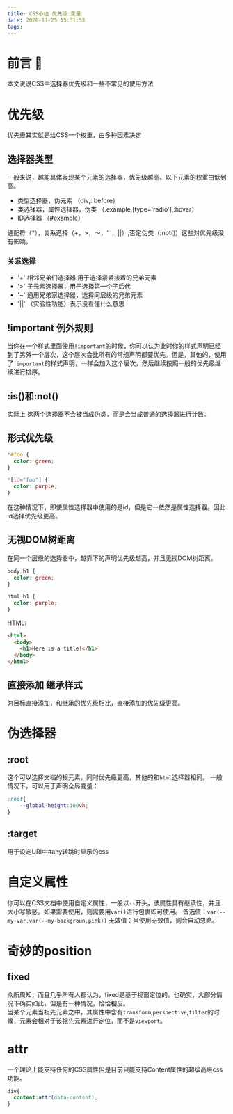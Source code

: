 ```yaml
---
title: CSS小结 优先级 变量
date: 2020-11-25 15:31:53
tags:
---
```

# 前言 🎤
本文说说CSS中选择器优先级和一些不常见的使用方法
<!--more-->

# 优先级
优先级其实就是给CSS一个权重，由多种因素决定
## 选择器类型
一般来说，越能具体表现某个元素的选择器，优先级越高。以下元素的权重由低到高。
- 类型选择器，伪元素 （div,::before）
- 类选择器，属性选择器，伪类 （.example,[type='radio'],:hover）
- ID选择器 （#example）

通配符（*），关系选择（+，>，～，‘ ’，||）,否定伪类（:not()）这些对优先级没有影响。

### 关系选择
- '+' 相邻兄弟们选择器 用于选择紧紧挨着的兄弟元素
- '>' 子元素选择器，用于选择第一个子后代
- '~' 通用兄弟家选择器，选择同层级的兄弟元素
- '||' （实验性功能）表示没看懂什么意思

## !important 例外规则
当你在一个样式里面使用`!important`的时候，你可以认为此时你的样式声明已经到了另外一个层次，这个层次会比所有的常规声明都要优先。但是，其他的，使用了`!important`的样式声明，一样会加入这个层次，然后继续按照一般的优先级继续进行排序。

## :is()和:not()
实际上 这两个选择器不会被当成伪类，而是会当成普通的选择器进行计数。
## 形式优先级
```css
*#foo {
  color: green;
}

*[id="foo"] {
  color: purple;
}
```
在这种情况下，即使属性选择器中使用的是id，但是它一依然是属性选择器。因此id选择优先级更高。

## 无视DOM树距离
在同一个层级的选择器中，越靠下的声明优先级越高，并且无视DOM树距离。
```css
body h1 {
  color: green;
}

html h1 {
  color: purple;
}
```
HTML:
```html
<html>
  <body>
    <h1>Here is a title!</h1>
  </body>
</html>
```

## 直接添加 继承样式
为目标直接添加，和继承的优先级相比，直接添加的优先级更高。
# 伪选择器
## :root
这个可以选择文档的根元素，同时优先级更高，其他的和`html`选择器相同。
一般情况下，可以用于声明全局变量：
```css
:root{
    --global-height:100vh;
}
```
## :target
用于设定URI中#any转跳时显示的css

# 自定义属性
你可以在CSS文档中使用自定义属性，一般以`--`开头。该属性具有继承性，并且大小写敏感。如果需要使用，则需要用`var()`进行包裹即可使用。
备选值：`var(--my-var,var(--my-backgroun,pink))`
无效值：当使用无效值，则会自动忽略。

# 奇妙的position
## fixed
众所周知，而且几乎所有人都认为，fixed是基于视窗定位的。也确实，大部分情况下确实如此，但是有一种情况，恰恰相反。  
当某个元素当祖先元素之中，其属性中含有`transform`,`perspective`,`filter`的时候，元素会相对于该祖先元素进行定位，而不是`viewport`。

# attr
一个理论上能支持任何的CSS属性但是目前只能支持Content属性的超级高级css功能。

```css
div{
  content:attr(data-content);
}
```